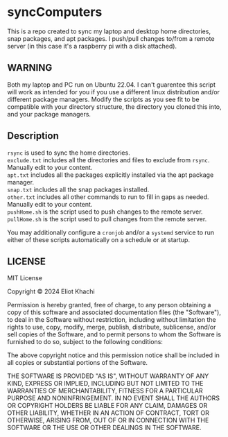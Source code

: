 # syncComputers

This is a repo created to sync my laptop and desktop home directories, snap packages, and apt packages. I push/pull changes to/from a remote server (in this case it's a raspberry pi with a disk attached).  

## WARNING
Both my laptop and PC run on Ubuntu 22.04. I can't guarentee this script will work as intended for you if you use a different linux distribution and/or different package managers. Modify the scripts as you see fit to be compatible with your directory structure, the directory you cloned this into, and your package managers.  

## Description
`rsync` is used to sync the home directories.  
`exclude.txt` includes all the directories and files to exclude from `rsync`. Manually edit to your content.  
`apt.txt` includes all the packages explicitly installed via the apt package manager.  
`snap.txt` includes all the snap packages installed.  
`other.txt` includes all other commands to run to fill in gaps as needed. Manually edit to your content.  
`pushHome.sh` is the script used to push changes to the remote server.  
`pullHome.sh` is the script used to pull changes from the remote server.  

You may additionally configure a `cronjob` and/or a `systemd` service to run either of these scripts automatically on a schedule or at startup.  

## LICENSE
MIT License

Copyright © 2024 Eliot Khachi

Permission is hereby granted, free of charge, to any person obtaining a copy
of this software and associated documentation files (the "Software"), to deal
in the Software without restriction, including without limitation the rights
to use, copy, modify, merge, publish, distribute, sublicense, and/or sell
copies of the Software, and to permit persons to whom the Software is
furnished to do so, subject to the following conditions:

The above copyright notice and this permission notice shall be included in all
copies or substantial portions of the Software.

THE SOFTWARE IS PROVIDED "AS IS", WITHOUT WARRANTY OF ANY KIND, EXPRESS OR
IMPLIED, INCLUDING BUT NOT LIMITED TO THE WARRANTIES OF MERCHANTABILITY,
FITNESS FOR A PARTICULAR PURPOSE AND NONINFRINGEMENT. IN NO EVENT SHALL THE
AUTHORS OR COPYRIGHT HOLDERS BE LIABLE FOR ANY CLAIM, DAMAGES OR OTHER
LIABILITY, WHETHER IN AN ACTION OF CONTRACT, TORT OR OTHERWISE, ARISING FROM,
OUT OF OR IN CONNECTION WITH THE SOFTWARE OR THE USE OR OTHER DEALINGS IN THE
SOFTWARE.
